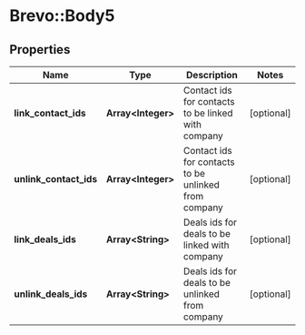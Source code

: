 # Brevo::Body5

## Properties
Name | Type | Description | Notes
------------ | ------------- | ------------- | -------------
**link_contact_ids** | **Array&lt;Integer&gt;** | Contact ids for contacts to be linked with company | [optional] 
**unlink_contact_ids** | **Array&lt;Integer&gt;** | Contact ids for contacts to be unlinked from company | [optional] 
**link_deals_ids** | **Array&lt;String&gt;** | Deals ids for deals to be linked with company | [optional] 
**unlink_deals_ids** | **Array&lt;String&gt;** | Deals ids for deals to be unlinked from company | [optional] 


